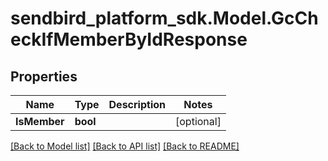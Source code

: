 
# sendbird_platform_sdk.Model.GcCheckIfMemberByIdResponse

## Properties

Name | Type | Description | Notes
------------ | ------------- | ------------- | -------------
**IsMember** | **bool** |  | [optional] 

[[Back to Model list]](../README.md#documentation-for-models)
[[Back to API list]](../README.md#documentation-for-api-endpoints)
[[Back to README]](../README.md)


